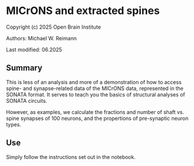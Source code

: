 # MICrONS and extracted spines
Copyright (c) 2025 Open Brain Institute

Authors: Michael W. Reimann

Last modified: 06.2025

## Summary

This is less of an analysis and more of a demonstration of how to access spine- and synapse-related data of the MICrONS data, represented in the SONATA format. It serves to teach you the basics of structural analyses of SONATA circuits.

However, as examples, we calculate the fractions and number of shaft vs. spine synapses of 100 neurons, and the propertions of pre-synaptic neuron types.
## Use
Simply follow the instructions set out in the notebook.

